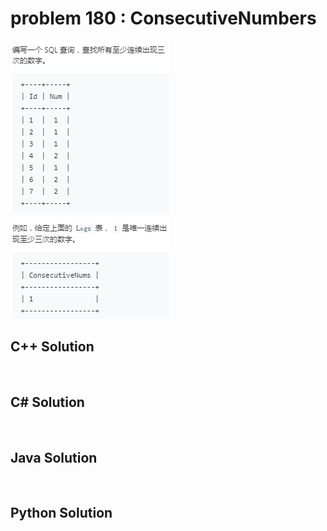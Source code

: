 
# problem 180 : ConsecutiveNumbers

<img src="https://github.com/Peefy/PeefyLeetCode/blob/master/doc/101-200/180.ConsecutiveNumbers/problem.png"/>

## C++ Solution

```c++



```

## C# Solution

```csharp



```

## Java Solution

```java



```

## Python Solution

```python



```


